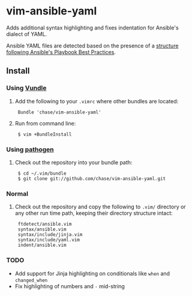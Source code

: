# vim-ansible-yaml

Adds additional syntax highlighting and fixes indentation for Ansible's dialect of YAML.

Ansible YAML files are detected based on the presence of a
[structure following Ansible's Playbook Best Practices](http://www.ansibleworks.com/docs/playbooks_best_practices.html#directory-layout).

## Install

### Using [Vundle](https://github.com/gmarik/vundle)

1. Add the following to your `.vimrc` where other bundles are located:
       
		Bundle 'chase/vim-ansible-yaml'

2. Run from command line:

		$ vim +BundleInstall

### Using [pathogen](https://github.com/tpope/vim-pathogen)

1. Check out the repository into your bundle path:

        $ cd ~/.vim/bundle
        $ git clone git://github.com/chase/vim-ansible-yaml.git

### Normal

1. Check out the repository and copy the following to `.vim/` directory or any
   other run time path, keeping their directory structure intact:

		ftdetect/ansible.vim
		syntax/ansible.vim
		syntax/include/jinja.vim
		syntax/include/yaml.vim
		indent/ansible.vim

### TODO

* Add support for Jinja highlighting on conditionals like `when` and `changed_when`
* Fix highlighting of numbers and `-` mid-string